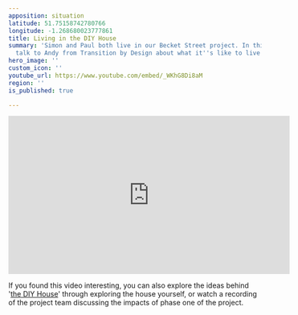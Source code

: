```yaml
---
apposition: situation
latitude: 51.75158742780766
longitude: -1.268680023777861
title: Living in the DIY House
summary: 'Simon and Paul both live in our Becket Street project. In this video they
  talk to Andy from Transition by Design about what it''s like to live there. '
hero_image: ''
custom_icon: ''
youtube_url: https://www.youtube.com/embed/_WKhG8Di8aM
region: ''
is_published: true

---
```

<iframe width="560" height="315" src="https://www.youtube.com/embed/_WKhG8Di8aM" title="YouTube video player" frameborder="0" allow="accelerometer; autoplay; clipboard-write; encrypted-media; gyroscope; picture-in-picture" allowfullscreen></iframe>


If you found this video interesting, you can also explore the ideas behind '[the DIY House](https://homemakeroxford.org/map/the-diy-house-1)' through exploring the house yourself, or watch a recording of the project team discussing the impacts of phase one of the project.